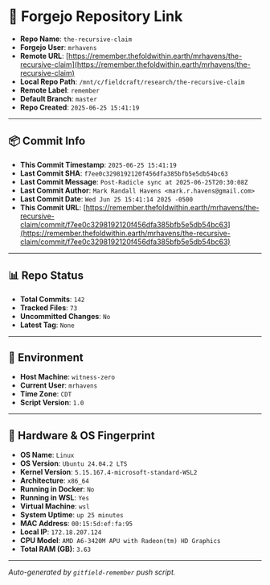 # 🔗 Forgejo Repository Link

- **Repo Name**: `the-recursive-claim`
- **Forgejo User**: `mrhavens`
- **Remote URL**: [https://remember.thefoldwithin.earth/mrhavens/the-recursive-claim](https://remember.thefoldwithin.earth/mrhavens/the-recursive-claim)
- **Local Repo Path**: `/mnt/c/fieldcraft/research/the-recursive-claim`
- **Remote Label**: `remember`
- **Default Branch**: `master`
- **Repo Created**: `2025-06-25 15:41:19`

---

## 📦 Commit Info

- **This Commit Timestamp**: `2025-06-25 15:41:19`
- **Last Commit SHA**: `f7ee0c3298192120f456dfa385bfb5e5db54bc63`
- **Last Commit Message**: `Post-Radicle sync at 2025-06-25T20:30:08Z`
- **Last Commit Author**: `Mark Randall Havens <mark.r.havens@gmail.com>`
- **Last Commit Date**: `Wed Jun 25 15:41:14 2025 -0500`
- **This Commit URL**: [https://remember.thefoldwithin.earth/mrhavens/the-recursive-claim/commit/f7ee0c3298192120f456dfa385bfb5e5db54bc63](https://remember.thefoldwithin.earth/mrhavens/the-recursive-claim/commit/f7ee0c3298192120f456dfa385bfb5e5db54bc63)

---

## 📊 Repo Status

- **Total Commits**: `142`
- **Tracked Files**: `73`
- **Uncommitted Changes**: `No`
- **Latest Tag**: `None`

---

## 🧭 Environment

- **Host Machine**: `witness-zero`
- **Current User**: `mrhavens`
- **Time Zone**: `CDT`
- **Script Version**: `1.0`

---

## 🧬 Hardware & OS Fingerprint

- **OS Name**: `Linux`
- **OS Version**: `Ubuntu 24.04.2 LTS`
- **Kernel Version**: `5.15.167.4-microsoft-standard-WSL2`
- **Architecture**: `x86_64`
- **Running in Docker**: `No`
- **Running in WSL**: `Yes`
- **Virtual Machine**: `wsl`
- **System Uptime**: `up 25 minutes`
- **MAC Address**: `00:15:5d:ef:fa:95`
- **Local IP**: `172.18.207.124`
- **CPU Model**: `AMD A6-3420M APU with Radeon(tm) HD Graphics`
- **Total RAM (GB)**: `3.63`

---

_Auto-generated by `gitfield-remember` push script._
